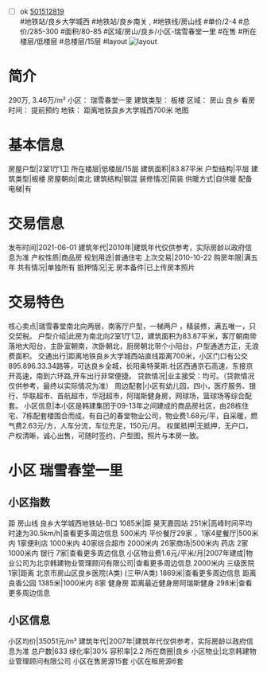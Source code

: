 - [ ] ok [501512819](https://bj.5i5j.com/ershoufang/501512819.html)  
 #地铁站/良乡大学城西 #地铁站/良乡南关 ,  #地铁线/房山线
#单价/2-4 #总价/285-300 #面积/80-85   #区域/房山/良乡/小区-瑞雪春堂一里 #在售 #所在楼层/低楼层 #总楼层/15层 #layout 
![layout](http://image2a.5i5j.com/scm/HOUSE_CUSTOMER/c86877611d2342c6a6c822276255ba4a.jpg_P5.jpg) 
# 简介 
 290万,  3.46万/m² 
小区： 瑞雪春堂一里
建筑类型： 板楼
区域： 房山 良乡
看房时间： 提前预约
地铁： 距离地铁良乡大学城西700米 地图
# 基本信息 
 房屋户型|2室1厅1卫
所在楼层|低楼层/15层
建筑面积|83.87平米
户型结构|平层
建筑类型|板楼
房屋朝向|南北
建筑结构|钢混
装修情况|简装
供暖方式|自供暖
配备电梯|有
# 交易信息 
 发布时间|2021-06-01
建筑年代|2010年|建筑年代仅供参考，实际房龄以政府信息为准
产权性质|商品房
规划用途|普通住宅
上次交易|2010-10-22
购房年限|满五年
共有情况|单独所有
抵押情况|无
房本备件|已上传房本照片
# 交易特色 
 核心卖点|瑞雪春堂南北向两居，南客厅户型，一梯两户 ，精装修，满五唯一，只交契税。
户型介绍|此房为南北向2室1厅1卫，建筑面积为83.87平米，客厅朝南带落地大阳台，主卧室朝南，次卧朝北，厨房朝北带个小阳台，户型通透方正，无浪费面积。
交通出行|距离地铁良乡大学城西站直线距离700米，小区门口有公交895.896.33.34路等，可达良乡全城，长阳奥特莱斯.社区西通京石高速，东接京开高速，南到六环路,开车出行非常便捷。
贷款情况|业主接受：均可。（贷款情况仅供参考，最终以实际情况为准）
周边配套|小区有幼儿园，四小，医疗服务、银行、华联超市、首航超市，华冠超市，阿瑞斯健身房，网球场，篮球场等综合配套。
小区信息|本小区是韩建集团于09-13年之间建成的商品房社区，由28栋住宅、7栋配套楼围合而成，有自己的春堂物业公司，物业费1.68元/平，自采暖，燃气费2.63元/方，人车分流，车位充足，150元/月。
权属抵押|无抵押，无户口，产权清晰，诚心出售，可随时签约，户型图，照片与本房一致。
# 小区 瑞雪春堂一里
## 小区指数 
 距 房山线 良乡大学城西地铁站-B口 1085米|距 昊天嘉园站 251米|高峰时间平均时速为30.5km/h|查看更多周边信息
500米内 平价餐厅29家 ，1家4星餐厅|500米内 1家便利店
1000米内 40家综合超市
2000米内 26家商场|500米内 药店 2家
1000米内 银行 7家|查看更多周边信息
小区物业费1.6元/平米/月|2007年建成|物业公司为北京韩建物业管理顾问有限公司|查看更多周边信息
2000米内 三级医院 1家|距离 北京市房山区良乡医院(A类) (三甲/A类) 1869米|查看更多周边信息
距离 良香公园 1385米|1000米内 8家 健身房
距离最近健身房阿瑞斯健身 298米|查看更多周边信息
## 小区信息 
 小区均价|35051元/m²
建筑年代|2007年|建筑年代仅供参考，实际房龄以政府信息为准
总户数|633
绿化率|30%
容积率|2.2
所在商圈|良乡
小区物业|北京韩建物业管理顾问有限公司
小区在售房源15套
小区在租房源6套
